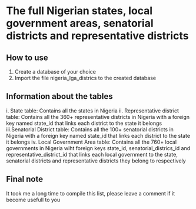 # The full Nigerian states, local government areas, senatorial districts and representative districts

## How to use
1. Create a database of your choice
2. Import the file nigeria_lga_districs to the created database

## Information about the tables
i. 	State table: Contains all the states in Nigeria
ii.	Representative district table: Contains all the 360+ representative districts in Nigeria with a foreign key named state_id that links each district to the state it belongs
iii.Senatorial District table: Contains all the 100+ senatorial districts in Nigeria with a foreign key named state_id that links each district to the state it belongs
iv. Local Government Area table: Contains all the 760+ local governments in Nigeria wiht foreign keys state_id, senatorial_districs_id and representative_district_id that links each local government to the state, senatorial districts and representative districts they belong to respectively

## Final note
It took me a long time to compile this list, please leave a comment if it become usefull to you